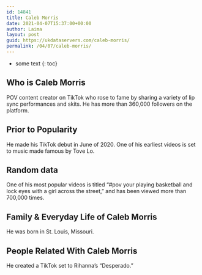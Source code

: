 ```yaml
---
id: 14841
title: Caleb Morris
date: 2021-04-07T15:37:00+00:00
author: Laima
layout: post
guid: https://ukdataservers.com/caleb-morris/
permalink: /04/07/caleb-morris/
---
```


* some text
{: toc}


## Who is Caleb Morris
                  
                  
                  
POV content creator on TikTok who rose to fame by sharing a variety of lip sync performances and skits. He has more than 360,000 followers on the platform.
                  
              
            
              
            
                
                
                
## Prior to Popularity
                  
                  
                  
He made his TikTok debut in June of 2020. One of his earliest videos is set to music made famous by Tove Lo.
                  
              
            
              
            
                
                
                
## Random data
                  
                  
                  
One of his most popular videos is titled &#8220;#pov your playing basketball and lock eyes with a girl across the street,&#8221; and has been viewed more than 700,000 times. 
                  
              
            
              
            
                
                
                
## Family & Everyday Life of Caleb Morris
                  
                  
                  
He was born in St. Louis, Missouri. 
                  
              
            
              
            
                
                
                
## People Related With Caleb Morris
                  
                  
                  
He created a TikTok set to Rihanna&#8217;s &#8220;Desperado.&#8221; 
                  
              
            
              
            
                
              
            
              
              
            
            
              
            
          
          
          